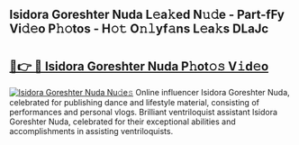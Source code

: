 ## Isidora Goreshter Nuda L𝚎a𝚔ed N𝚞𝚍e - Part-fFy Vi𝚍𝚎o P𝚑𝚘tos - H𝚘𝚝 O𝚗𝚕yf𝚊ns L𝚎a𝚔s DLaJc

# <h2><a href="http://kf5l6g.oniu.top/?m=Isidora+Goreshter+Nuda">🔗👉 🔴 Isidora Goreshter Nuda P𝚑ot𝚘𝚜 V𝚒d𝚎o</a></h2>

[![Isidora Goreshter Nuda Nu𝚍e𝚜](https://i.imgur.com/0qMVB7G.gif)](http://kf5l6g.oniu.top/?m=Isidora+Goreshter+Nuda)
Online influencer Isidora Goreshter Nuda, celebrated for publishing dance and lifestyle material, consisting of performances and personal vlogs. Brilliant ventriloquist assistant Isidora Goreshter Nuda, celebrated for their exceptional abilities and accomplishments in assisting ventriloquists.  
